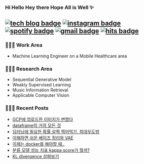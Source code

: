 ### Hi Hello Hey there Hope All is Well ✨ 
[![tech blog badge](https://img.shields.io/badge/Tech%20Blog-8066F3?style=flat-square&logo=Github&logoColor=white&link=https://rimiiii.github.io/)](https://doodleryul.github.io)
[![instagram badge](https://img.shields.io/badge/Instagram-E4405F?style=flat-square&logo=Instagram&logoColor=white&link=https://www.instagram.com/rimiiii_u)](https://www.instagram.com/doodleryul/)
[![spotify badge](https://img.shields.io/badge/spotify-1DB954?style=flat-square&logo=spotify&logoColor=white&link=https://open.spotify.com/user/31pxeueydqcrri4klsx73pztj2ay)](https://open.spotify.com/user/31pxeueydqcrri4klsx73pztj2ay)
[![gmail badge](https://img.shields.io/badge/Gmail-d14836?style=flat-square&logo=Gmail&logoColor=white&link=rimiiii.u@gmail.com)](mailto:rimiiii.u@gmail.com)
[![hits badge](https://hits.seeyoufarm.com/api/count/incr/badge.svg?url=https%3A%2F%2Fgithub.com%2Fdoodleryul&count_bg=%233D89C8&title_bg=%23555555&icon=github.svg&icon_color=%23E7E7E7&title=hits&edge_flat=false)](https://hits.seeyoufarm.com)
---
### 👩🏻‍💻 Work Area
- Machine Learning Engineer on a Mobile Healthcare area

### 👩🏻‍🎓 Research Area
- Sequential Generative Model
- Weakly Supervised Learning
- Music Information Retrieval
- Applicable Computer Vision

### 👩🏻‍🏫 Recent Posts
- [GCP에 업로드한 이미지가 변했다](https://doodleryul.github.io/dev/2023-03-29-image-format/)
- [dataframe의 거의 모든 것](https://doodleryul.github.io/dev/2023-03-23-dataframe/)
- [딥러닝에 필요한 확률 살짝 찍어먹기, 최대우도법](https://doodleryul.github.io/projects/2023-02-10-vae-2/ )
- [이해하면 쉬운 베이즈 정리와 VAE](https://doodleryul.github.io/projects/2023-01-20-vae-1/)
- [이제는 docker를 해야할 때..](https://doodleryul.github.io/dev/2023-01-24-docker/)
- [분류 모델 성능 지표 kappa score가 뭘까?](https://doodleryul.github.io/dev/2022-12-09-kappa-score/)
- [KL divergence 살펴보기](https://doodleryul.github.io/dev/2022-11-25-kl-div/)
